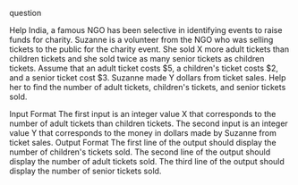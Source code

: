 question

Help India, a famous NGO has been selective in identifying events to raise funds for charity. Suzanne is a volunteer from the NGO who was selling tickets to the public for the charity event. She sold X more adult tickets than children tickets and she sold twice as many senior tickets as children tickets. Assume that an adult ticket costs $5, a children's ticket costs $2, and a senior ticket cost $3.
Suzanne made Y dollars from ticket sales. Help her to find the number of adult tickets, children's tickets, and senior tickets sold.

Input Format
The first input is an integer value X that corresponds to the number of adult tickets than children tickets.
The second input is an integer value Y that corresponds to the money in dollars made by Suzanne from ticket sales.
Output Format
The first line of the output should display the number of children's tickets sold.
The second line of the output should display the number of adult tickets sold.
The third line of the output should display the number of senior tickets sold.
